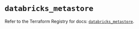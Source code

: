 # `databricks_metastore`

Refer to the Terraform Registry for docs: [`databricks_metastore`](https://registry.terraform.io/providers/databricks/databricks/1.41.0/docs/resources/metastore).
